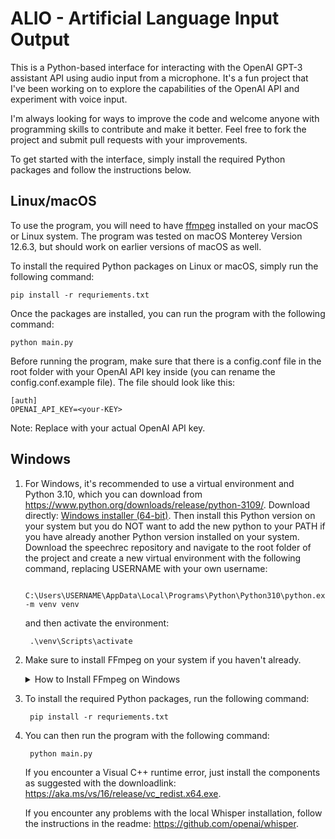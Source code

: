 # ALIO - Artificial Language Input Output
This is a Python-based interface for interacting with the OpenAI GPT-3 assistant API using audio input from a microphone. It's a fun project that I've been working on to explore the capabilities of the OpenAI API and experiment with voice input.

I'm always looking for ways to improve the code and welcome anyone with programming skills to contribute and make it better. Feel free to fork the project and submit pull requests with your improvements.

To get started with the interface, simply install the required Python packages and follow the instructions below.


## Linux/macOS
To use the program, you will need to have [ffmpeg](https://ffmpeg.org/download.html) installed on your macOS or Linux system. The program was tested on macOS Monterey Version 12.6.3, but should work on earlier versions of macOS as well.

To install the required Python packages on Linux or macOS, simply run the following command:

    pip install -r requriements.txt

Once the packages are installed, you can run the program with the following command:

    python main.py

Before running the program, make sure that there is a config.conf file in the root folder with your OpenAI API key inside (you can rename the config.conf.example file). The file should look like this:

    [auth]
    OPENAI_API_KEY=<your-KEY>

Note: Replace <your-KEY> with your actual OpenAI API key.

## Windows

1. For Windows, it's recommended to use a virtual environment and Python 3.10, which you can download from https://www.python.org/downloads/release/python-3109/. Download directly: [Windows installer (64-bit)](https://www.python.org/ftp/python/3.10.9/python-3.10.9-amd64.exe). Then install this Python version on your system but you do NOT want to add the new python to your PATH if you have already another Python version installed on your system. Download the speechrec repository and navigate to the root folder of the project and create a new virtual environment with the following command, replacing USERNAME with your own username:

        C:\Users\USERNAME\AppData\Local\Programs\Python\Python310\python.exe -m venv venv
    and then activate the environment:

        .\venv\Scripts\activate


2. Make sure to install FFmpeg on your system if you haven't already. 
    <details>
    <summary>How to Install FFmpeg on Windows</summary>
    as part of a larger installation
    Visit the [FFmpeg website](https://ffmpeg.org/download.html) and download the latest Windows build version that matches your system (64-bit). Or go directly to [BtbN](https://github.com/BtbN/FFmpeg-Builds/releases) and download [ffmpeg-master-latest-win64-gpl.zip
    ](https://github.com/BtbN/FFmpeg-Builds/releases/download/latest/ffmpeg-master-latest-win64-gpl.zip)

    Extract the downloaded archive into a folder of your choice. It is recommended to keep the folder path short to avoid issues with long file names.

    Add the path to the FFmpeg folder to the system environment variable "Path". To do this, follow these steps:
    - Right-click on "Computer" and select "Properties".
    - Click on "Advanced system settings".
    - Click on "Environment Variables".
    - Under "System variables", look for the variable "Path" and click on "Edit".
    - Click on "New" and enter the path to the FFmpeg folder (e.g. "C:\ffmpeg\bin").
    - Click on "OK" to close all windows.

    Test that the installation was successful by opening a command prompt and typing ffmpeg -version. If the installation was successful, you should see the version information for FFmpeg displayed in the command prompt.

    Note: If you encounter any issues during installation or use of FFmpeg, refer to the official FFmpeg documentation or search for solutions online.
    </details>

3. To install the required Python packages, run the following command:

        pip install -r requriements.txt

4. You can then run the program with the following command:

        python main.py

    If you encounter a Visual C++ runtime error, just install the components as suggested with the downloadlink: https://aka.ms/vs/16/release/vc_redist.x64.exe.

    If you encounter any problems with the local Whisper installation, follow the instructions in the readme: https://github.com/openai/whisper.
